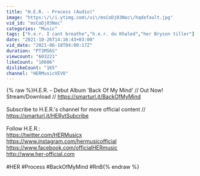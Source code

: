 ```yaml
---
title: "H.E.R. - Process (Audio)"
image: "https:\/\/i.ytimg.com\/vi\/msCoDj03Noc\/hqdefault.jpg"
vid_id: "msCoDj03Noc"
categories: "Music"
tags: ["h.e.r. I cant breathe","h.e.r. do Khaled","her Bryson tiller"]
date: "2021-10-26T14:16:43+03:00"
vid_date: "2021-06-18T04:00:17Z"
duration: "PT3M56S"
viewcount: "603221"
likeCount: "10606"
dislikeCount: "165"
channel: "HERMusicVEVO"
---
```

{% raw %}H.E.R. - Debut Album 'Back Of My Mind' // Out Now!<br />Stream/Download // <a rel="nofollow" target="blank" href="https://smarturl.it/BackOfMyMind">https://smarturl.it/BackOfMyMind</a> <br /><br />Subscribe to H.E.R.'s channel for more official content // <a rel="nofollow" target="blank" href="https://smarturl.it/HERytSubcribe">https://smarturl.it/HERytSubcribe</a><br /><br />Follow H.E.R.: <br /><a rel="nofollow" target="blank" href="https://twitter.com/HERMusicx">https://twitter.com/HERMusicx</a>    <br /><a rel="nofollow" target="blank" href="https://www.instagram.com/hermusicofficial">https://www.instagram.com/hermusicofficial</a> <br /><a rel="nofollow" target="blank" href="https://www.facebook.com/officialHERmusic">https://www.facebook.com/officialHERmusic</a> <br /><a rel="nofollow" target="blank" href="http://www.her-official.com">http://www.her-official.com</a><br /><br />#HER #Process #BackOfMyMind #RnB{% endraw %}
